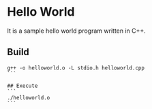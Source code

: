 # Hello World

It is a sample hello world program written in C++.

## Build

````
g++ -o helloworld.o -L stdio.h helloworld.cpp
```

## Execute
```
./helloworld.o
```
